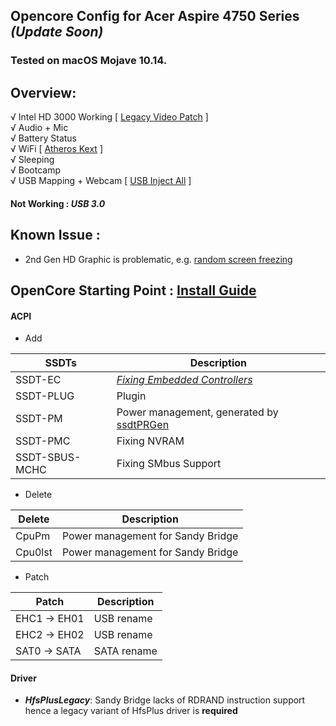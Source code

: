## Opencore Config for Acer Aspire 4750 Series *(Update Soon)*<br>
### Tested on macOS Mojave 10.14.


## Overview:
&radic;  Intel HD 3000 Working [ [Legacy Video Patch](https://github.com/chris1111/Legacy-Video-patch "Legacy Video Patch") ]<br>
&radic;  Audio + Mic<br>
&radic;  Battery Status<br>
&radic;  WiFi [ [Atheros Kext](https://github.com/ipang-dwi/atheros "Atheros Kext") ]<br>
&radic;  Sleeping<br>
&radic;  Bootcamp<br>
&radic;  USB Mapping + Webcam [ [USB Inject All](https://bitbucket.org/RehabMan/os-x-usb-inject-all/downloads/ "USB Inject All") ]<br>

#### Not Working : *USB 3.0*

## Known Issue :
- 2nd Gen HD Graphic is problematic, e.g. [random screen freezing](https://www.tonymacx86.com/threads/intel-hd3000-artifracts-freezes.178302/ "random screen freezing")<br>


## OpenCore Starting Point : [Install Guide](https://dortania.github.io/OpenCore-Install-Guide/ "Install Guide")

#### ACPI
- Add

SSDTs | Description | 
--- | --- |
SSDT-EC | *[Fixing Embedded Controllers](https://dortania.github.io/Getting-Started-With-ACPI/Universal/ec-methods/prebuilt.html "Fixing Embedded Controllers")*
SSDT-PLUG | Plugin
SSDT-PM | Power management, generated by [ssdtPRGen](https://dortania.github.io/OpenCore-Post-Install/universal/pm.html#sandy-and-ivy-bridge-power-management "ssdtPRGen")
SSDT-PMC | Fixing NVRAM
SSDT-SBUS-MCHC | Fixing SMbus Support

- Delete

Delete | Description
--- | --- |
CpuPm | Power management for Sandy Bridge
Cpu0lst | Power management for Sandy Bridge

- Patch

Patch | Description
--- | --- |
EHC1 -> EH01 | USB rename
EHC2 -> EH02 | USB rename
SAT0 -> SATA | SATA rename

#### Driver
- ***HfsPlusLegacy***: Sandy Bridge lacks of RDRAND instruction support hence a legacy variant of HfsPlus driver is **required**





